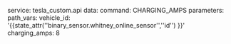 service: tesla_custom.api
data:
    command: CHARGING_AMPS
    parameters: 
        path_vars: 
            vehicle_id: '{{state_attr(''binary_sensor.whitney_online_sensor'',''id'') }}'
        charging_amps: 8


